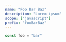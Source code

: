 ```yaml
---
name: "Foo Bar Baz"
description: "Lorem ipsum"
scope: ["javascript"]
prefix: "fooBarBaz"
---
```


```javascript
const foo = "bar"
```
